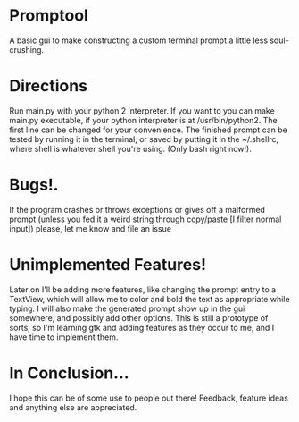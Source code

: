 # Promptool

A basic gui to make constructing a custom terminal prompt a little less soul-crushing.

# Directions

Run main.py with your python 2 interpreter. If you want to you can make main.py executable, if your python interpreter is at /usr/bin/python2. The first line can be changed for your convenience. The finished prompt can be tested by running it in the terminal, or saved by putting it in the ~/.shellrc, where shell is whatever shell you're using. (Only bash right now!).

# Bugs!.

If the program crashes or throws exceptions or gives off a malformed prompt (unless you fed it a weird string through copy/paste [I filter normal input]) please, let me know and file an issue

# Unimplemented Features!

Later on I'll be adding more features, like changing the prompt entry to a TextView, which will allow me to color and bold the text as appropriate while typing. I will also make the generated prompt show up in the gui somewhere, and possibly add other options. This is still a prototype of sorts, so I'm learning gtk and adding features as they occur to me, and I have time to implement them. 

# In Conclusion...

I hope this can be of some use to people out there! Feedback, feature ideas and anything else are appreciated.
